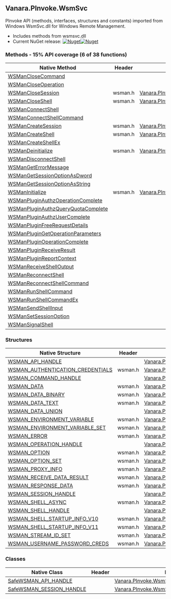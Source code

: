 ## Vanara.PInvoke.WsmSvc  
PInvoke API (methods, interfaces, structures and constants) imported from Windows WsmSvc.dll for Windows Remote Management.

- Includes methods from wsmsvc.dll  
- Current NuGet release: [![Nuget](https://img.shields.io/nuget/v/Vanara.PInvoke.WsmSvc?logo=nuget&style=flat-square)![Nuget](https://img.shields.io/nuget/dt/Vanara.PInvoke.WsmSvc?label=%20&style=flat-square)](https://www.nuget.org/packages/Vanara.PInvoke.WsmSvc)  
### Methods - 15% API coverage (6 of 38 functions)  
Native Method | Header | Managed Method  
--- | --- | ---  
[WSManCloseCommand](https://www.google.com/search?num=5&q=WSManCloseCommand+site%3Adocs.microsoft.com) |  |   
[WSManCloseOperation](https://www.google.com/search?num=5&q=WSManCloseOperation+site%3Adocs.microsoft.com) |  |   
[WSManCloseSession](https://www.google.com/search?num=5&q=WSManCloseSession+site%3Adocs.microsoft.com) | wsman.h | [Vanara.PInvoke.WsmSvc.WSManCloseSession](https://github.com/dahall/Vanara/search?l=C%23&q=WSManCloseSession)  
[WSManCloseShell](https://www.google.com/search?num=5&q=WSManCloseShell+site%3Adocs.microsoft.com) | wsman.h | [Vanara.PInvoke.WsmSvc.WSManCloseShell](https://github.com/dahall/Vanara/search?l=C%23&q=WSManCloseShell)  
[WSManConnectShell](https://www.google.com/search?num=5&q=WSManConnectShell+site%3Adocs.microsoft.com) |  |   
[WSManConnectShellCommand](https://www.google.com/search?num=5&q=WSManConnectShellCommand+site%3Adocs.microsoft.com) |  |   
[WSManCreateSession](https://www.google.com/search?num=5&q=WSManCreateSession+site%3Adocs.microsoft.com) | wsman.h | [Vanara.PInvoke.WsmSvc.WSManCreateSession](https://github.com/dahall/Vanara/search?l=C%23&q=WSManCreateSession)  
[WSManCreateShell](https://www.google.com/search?num=5&q=WSManCreateShell+site%3Adocs.microsoft.com) | wsman.h | [Vanara.PInvoke.WsmSvc.WSManCreateShell](https://github.com/dahall/Vanara/search?l=C%23&q=WSManCreateShell)  
[WSManCreateShellEx](https://www.google.com/search?num=5&q=WSManCreateShellEx+site%3Adocs.microsoft.com) |  |   
[WSManDeinitialize](https://www.google.com/search?num=5&q=WSManDeinitialize+site%3Adocs.microsoft.com) | wsman.h | [Vanara.PInvoke.WsmSvc.WSManDeinitialize](https://github.com/dahall/Vanara/search?l=C%23&q=WSManDeinitialize)  
[WSManDisconnectShell](https://www.google.com/search?num=5&q=WSManDisconnectShell+site%3Adocs.microsoft.com) |  |   
[WSManGetErrorMessage](https://www.google.com/search?num=5&q=WSManGetErrorMessage+site%3Adocs.microsoft.com) |  |   
[WSManGetSessionOptionAsDword](https://www.google.com/search?num=5&q=WSManGetSessionOptionAsDword+site%3Adocs.microsoft.com) |  |   
[WSManGetSessionOptionAsString](https://www.google.com/search?num=5&q=WSManGetSessionOptionAsString+site%3Adocs.microsoft.com) |  |   
[WSManInitialize](https://www.google.com/search?num=5&q=WSManInitialize+site%3Adocs.microsoft.com) | wsman.h | [Vanara.PInvoke.WsmSvc.WSManInitialize](https://github.com/dahall/Vanara/search?l=C%23&q=WSManInitialize)  
[WSManPluginAuthzOperationComplete](https://www.google.com/search?num=5&q=WSManPluginAuthzOperationComplete+site%3Adocs.microsoft.com) |  |   
[WSManPluginAuthzQueryQuotaComplete](https://www.google.com/search?num=5&q=WSManPluginAuthzQueryQuotaComplete+site%3Adocs.microsoft.com) |  |   
[WSManPluginAuthzUserComplete](https://www.google.com/search?num=5&q=WSManPluginAuthzUserComplete+site%3Adocs.microsoft.com) |  |   
[WSManPluginFreeRequestDetails](https://www.google.com/search?num=5&q=WSManPluginFreeRequestDetails+site%3Adocs.microsoft.com) |  |   
[WSManPluginGetOperationParameters](https://www.google.com/search?num=5&q=WSManPluginGetOperationParameters+site%3Adocs.microsoft.com) |  |   
[WSManPluginOperationComplete](https://www.google.com/search?num=5&q=WSManPluginOperationComplete+site%3Adocs.microsoft.com) |  |   
[WSManPluginReceiveResult](https://www.google.com/search?num=5&q=WSManPluginReceiveResult+site%3Adocs.microsoft.com) |  |   
[WSManPluginReportContext](https://www.google.com/search?num=5&q=WSManPluginReportContext+site%3Adocs.microsoft.com) |  |   
[WSManReceiveShellOutput](https://www.google.com/search?num=5&q=WSManReceiveShellOutput+site%3Adocs.microsoft.com) |  |   
[WSManReconnectShell](https://www.google.com/search?num=5&q=WSManReconnectShell+site%3Adocs.microsoft.com) |  |   
[WSManReconnectShellCommand](https://www.google.com/search?num=5&q=WSManReconnectShellCommand+site%3Adocs.microsoft.com) |  |   
[WSManRunShellCommand](https://www.google.com/search?num=5&q=WSManRunShellCommand+site%3Adocs.microsoft.com) |  |   
[WSManRunShellCommandEx](https://www.google.com/search?num=5&q=WSManRunShellCommandEx+site%3Adocs.microsoft.com) |  |   
[WSManSendShellInput](https://www.google.com/search?num=5&q=WSManSendShellInput+site%3Adocs.microsoft.com) |  |   
[WSManSetSessionOption](https://www.google.com/search?num=5&q=WSManSetSessionOption+site%3Adocs.microsoft.com) |  |   
[WSManSignalShell](https://www.google.com/search?num=5&q=WSManSignalShell+site%3Adocs.microsoft.com) |  |   
### Structures  
Native Structure | Header | Managed Structure  
--- | --- | ---  
[WSMAN_API_HANDLE](https://www.google.com/search?num=5&q=WSMAN_API_HANDLE+site%3Adocs.microsoft.com) |  | [Vanara.PInvoke.WsmSvc.WSMAN_API_HANDLE](https://github.com/dahall/Vanara/search?l=C%23&q=WSMAN_API_HANDLE)  
[WSMAN_AUTHENTICATION_CREDENTIALS](https://www.google.com/search?num=5&q=WSMAN_AUTHENTICATION_CREDENTIALS+site%3Adocs.microsoft.com) | wsman.h | [Vanara.PInvoke.WsmSvc.WSMAN_AUTHENTICATION_CREDENTIALS](https://github.com/dahall/Vanara/search?l=C%23&q=WSMAN_AUTHENTICATION_CREDENTIALS)  
[WSMAN_COMMAND_HANDLE](https://www.google.com/search?num=5&q=WSMAN_COMMAND_HANDLE+site%3Adocs.microsoft.com) |  | [Vanara.PInvoke.WsmSvc.WSMAN_COMMAND_HANDLE](https://github.com/dahall/Vanara/search?l=C%23&q=WSMAN_COMMAND_HANDLE)  
[WSMAN_DATA](https://www.google.com/search?num=5&q=WSMAN_DATA+site%3Adocs.microsoft.com) | wsman.h | [Vanara.PInvoke.WsmSvc.WSMAN_DATA](https://github.com/dahall/Vanara/search?l=C%23&q=WSMAN_DATA)  
[WSMAN_DATA_BINARY](https://www.google.com/search?num=5&q=WSMAN_DATA_BINARY+site%3Adocs.microsoft.com) | wsman.h | [Vanara.PInvoke.WsmSvc.WSMAN_DATA_BINARY](https://github.com/dahall/Vanara/search?l=C%23&q=WSMAN_DATA_BINARY)  
[WSMAN_DATA_TEXT](https://www.google.com/search?num=5&q=WSMAN_DATA_TEXT+site%3Adocs.microsoft.com) | wsman.h | [Vanara.PInvoke.WsmSvc.WSMAN_DATA_TEXT](https://github.com/dahall/Vanara/search?l=C%23&q=WSMAN_DATA_TEXT)  
[WSMAN_DATA_UNION](https://www.google.com/search?num=5&q=WSMAN_DATA_UNION+site%3Adocs.microsoft.com) |  | [Vanara.PInvoke.WsmSvc.WSMAN_DATA.WSMAN_DATA_UNION](https://github.com/dahall/Vanara/search?l=C%23&q=WSMAN_DATA_UNION)  
[WSMAN_ENVIRONMENT_VARIABLE](https://www.google.com/search?num=5&q=WSMAN_ENVIRONMENT_VARIABLE+site%3Adocs.microsoft.com) | wsman.h | [Vanara.PInvoke.WsmSvc.WSMAN_ENVIRONMENT_VARIABLE](https://github.com/dahall/Vanara/search?l=C%23&q=WSMAN_ENVIRONMENT_VARIABLE)  
[WSMAN_ENVIRONMENT_VARIABLE_SET](https://www.google.com/search?num=5&q=WSMAN_ENVIRONMENT_VARIABLE_SET+site%3Adocs.microsoft.com) | wsman.h | [Vanara.PInvoke.WsmSvc.WSMAN_ENVIRONMENT_VARIABLE_SET](https://github.com/dahall/Vanara/search?l=C%23&q=WSMAN_ENVIRONMENT_VARIABLE_SET)  
[WSMAN_ERROR](https://www.google.com/search?num=5&q=WSMAN_ERROR+site%3Adocs.microsoft.com) | wsman.h | [Vanara.PInvoke.WsmSvc.WSMAN_ERROR](https://github.com/dahall/Vanara/search?l=C%23&q=WSMAN_ERROR)  
[WSMAN_OPERATION_HANDLE](https://www.google.com/search?num=5&q=WSMAN_OPERATION_HANDLE+site%3Adocs.microsoft.com) |  | [Vanara.PInvoke.WsmSvc.WSMAN_OPERATION_HANDLE](https://github.com/dahall/Vanara/search?l=C%23&q=WSMAN_OPERATION_HANDLE)  
[WSMAN_OPTION](https://www.google.com/search?num=5&q=WSMAN_OPTION+site%3Adocs.microsoft.com) | wsman.h | [Vanara.PInvoke.WsmSvc.WSMAN_OPTION](https://github.com/dahall/Vanara/search?l=C%23&q=WSMAN_OPTION)  
[WSMAN_OPTION_SET](https://www.google.com/search?num=5&q=WSMAN_OPTION_SET+site%3Adocs.microsoft.com) | wsman.h | [Vanara.PInvoke.WsmSvc.WSMAN_OPTION_SET](https://github.com/dahall/Vanara/search?l=C%23&q=WSMAN_OPTION_SET)  
[WSMAN_PROXY_INFO](https://www.google.com/search?num=5&q=WSMAN_PROXY_INFO+site%3Adocs.microsoft.com) | wsman.h | [Vanara.PInvoke.WsmSvc.WSMAN_PROXY_INFO](https://github.com/dahall/Vanara/search?l=C%23&q=WSMAN_PROXY_INFO)  
[WSMAN_RECEIVE_DATA_RESULT](https://www.google.com/search?num=5&q=WSMAN_RECEIVE_DATA_RESULT+site%3Adocs.microsoft.com) | wsman.h | [Vanara.PInvoke.WsmSvc.WSMAN_RECEIVE_DATA_RESULT](https://github.com/dahall/Vanara/search?l=C%23&q=WSMAN_RECEIVE_DATA_RESULT)  
[WSMAN_RESPONSE_DATA](https://www.google.com/search?num=5&q=WSMAN_RESPONSE_DATA+site%3Adocs.microsoft.com) | wsman.h | [Vanara.PInvoke.WsmSvc.WSMAN_RESPONSE_DATA](https://github.com/dahall/Vanara/search?l=C%23&q=WSMAN_RESPONSE_DATA)  
[WSMAN_SESSION_HANDLE](https://www.google.com/search?num=5&q=WSMAN_SESSION_HANDLE+site%3Adocs.microsoft.com) |  | [Vanara.PInvoke.WsmSvc.WSMAN_SESSION_HANDLE](https://github.com/dahall/Vanara/search?l=C%23&q=WSMAN_SESSION_HANDLE)  
[WSMAN_SHELL_ASYNC](https://www.google.com/search?num=5&q=WSMAN_SHELL_ASYNC+site%3Adocs.microsoft.com) | wsman.h | [Vanara.PInvoke.WsmSvc.WSMAN_SHELL_ASYNC](https://github.com/dahall/Vanara/search?l=C%23&q=WSMAN_SHELL_ASYNC)  
[WSMAN_SHELL_HANDLE](https://www.google.com/search?num=5&q=WSMAN_SHELL_HANDLE+site%3Adocs.microsoft.com) |  | [Vanara.PInvoke.WsmSvc.WSMAN_SHELL_HANDLE](https://github.com/dahall/Vanara/search?l=C%23&q=WSMAN_SHELL_HANDLE)  
[WSMAN_SHELL_STARTUP_INFO_V10](https://www.google.com/search?num=5&q=WSMAN_SHELL_STARTUP_INFO_V10+site%3Adocs.microsoft.com) | wsman.h | [Vanara.PInvoke.WsmSvc.WSMAN_SHELL_STARTUP_INFO_V10](https://github.com/dahall/Vanara/search?l=C%23&q=WSMAN_SHELL_STARTUP_INFO_V10)  
[WSMAN_SHELL_STARTUP_INFO_V11](https://www.google.com/search?num=5&q=WSMAN_SHELL_STARTUP_INFO_V11+site%3Adocs.microsoft.com) | wsman.h | [Vanara.PInvoke.WsmSvc.WSMAN_SHELL_STARTUP_INFO_V11](https://github.com/dahall/Vanara/search?l=C%23&q=WSMAN_SHELL_STARTUP_INFO_V11)  
[WSMAN_STREAM_ID_SET](https://www.google.com/search?num=5&q=WSMAN_STREAM_ID_SET+site%3Adocs.microsoft.com) | wsman.h | [Vanara.PInvoke.WsmSvc.WSMAN_STREAM_ID_SET](https://github.com/dahall/Vanara/search?l=C%23&q=WSMAN_STREAM_ID_SET)  
[WSMAN_USERNAME_PASSWORD_CREDS](https://www.google.com/search?num=5&q=WSMAN_USERNAME_PASSWORD_CREDS+site%3Adocs.microsoft.com) | wsman.h | [Vanara.PInvoke.WsmSvc.WSMAN_USERNAME_PASSWORD_CREDS](https://github.com/dahall/Vanara/search?l=C%23&q=WSMAN_USERNAME_PASSWORD_CREDS)  
### Classes  
Native Class | Header | Managed Class  
--- | --- | ---  
[SafeWSMAN_API_HANDLE](https://www.google.com/search?num=5&q=SafeWSMAN_API_HANDLE+site%3Adocs.microsoft.com) |  | [Vanara.PInvoke.WsmSvc.SafeWSMAN_API_HANDLE](https://github.com/dahall/Vanara/search?l=C%23&q=SafeWSMAN_API_HANDLE)  
[SafeWSMAN_SESSION_HANDLE](https://www.google.com/search?num=5&q=SafeWSMAN_SESSION_HANDLE+site%3Adocs.microsoft.com) |  | [Vanara.PInvoke.WsmSvc.SafeWSMAN_SESSION_HANDLE](https://github.com/dahall/Vanara/search?l=C%23&q=SafeWSMAN_SESSION_HANDLE)  
